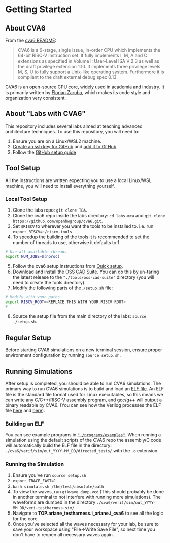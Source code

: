
# Getting Started

## About CVA6

From the [cva6 README](https://github.com/openhwgroup/cva6/tree/b44a696bbead23dafb068037eff00a90689d4faf#readme):

> CVA6 is a 6-stage, single issue, in-order CPU which implements the 64-bit RISC-V instruction set. It fully implements I, M, A and C extensions as specified in Volume I: User-Level ISA V 2.3 as well as the draft privilege extension 1.10. It implements three privilege levels M, S, U to fully support a Unix-like operating system. Furthermore it is compliant to the draft external debug spec 0.13.

CVA6 is an open-source CPU core, widely used in academia and industry. It is primarily written by [Florian Zaruba](https://github.com/zarubaf), which makes its code style and organization very consistent.

## About "Labs with CVA6"

This repository includes several labs aimed at teaching advanced architecture techniques. To use this repository, you will need to:

1. Ensure you are on a Linux/WSL2 machine.
2. [Create an ssh key for GitHub](https://docs.github.com/en/authentication/connecting-to-github-with-ssh/generating-a-new-ssh-key-and-adding-it-to-the-ssh-agent?platform=linux) and [add it to GitHub](https://docs.github.com/en/authentication/connecting-to-github-with-ssh/adding-a-new-ssh-key-to-your-github-account?platform=linux).
3. Follow the [GitHub setup guide](./your-own-repo.md)

## Tool Setup

All the instructions are written expecting you to use a local Linux/WSL machine, you will need to install everything yourself.

### Local Tool Setup
1. Clone the labs repo: `git clone TBA`.
2. Clone the cva6 repo inside the labs directory: `cd labs-mca` and `git clone https://github.com/openhwgroup/cva6.git`.
3. Set `$RISCV` to wherever you want the tools to be installed to. i.e. run `export RISCV=~/riscv-tools`
4. To speedup the building of the tools it is recommended to set the number of threads to use, otherwise it defaults to 1.
```sh
# Use all available threads
export NUM_JOBS=$(nproc)
```
5. Follow the cva6 setup instructions from [Quick setup](./guides/quick-setup-cva6.md).
6. Download and install the [OSS CAD Suite](https://github.com/YosysHQ/oss-cad-suite-build). You can do this by un-taring the latest release to the `"./tools/oss-cad-suite"` directory (you will need to create the tools directory).
7. Modify the following parts of the`./setup.sh` file: 

```bash
# Modify with your paths
export RISCV_ROOT=<REPLACE THIS WITH YOUR RISCV ROOT>
#
```

8. Source the setup file from the main directory of the labs: `source ./setup.sh`.

## Regular Setup

Before starting CVA6 simulations on a new terminal session, ensure proper environment configuration by running `source setup.sh`.

## Running Simulations

After setup is completed, you should be able to run CVA6 simulations. The primary way to run CVA6 simulations is to build and load an [ELF file](https://en.wikipedia.org/wiki/Executable_and_Linkable_Format). An ELF file is the standard file format used for Linux executables, so this means we can write any C/C++/RISC-V assembly program, and gcc/g++ will output a binary readable by CVA6. (You can see how the Verilog processes the ELF file [here](https://github.com/openhwgroup/cva6/blob/b44a696bbead23dafb068037eff00a90689d4faf/corev_apu/tb/ariane_tb.sv#L132-L152) and [here](https://github.com/openhwgroup/cva6/blob/b44a696bbead23dafb068037eff00a90689d4faf/corev_apu/tb/dpi/elfloader.cc)).

### Building an ELF

You can see example programs in [`"./programs/examples"`](./programs/examples). When running a simulation using the default scripts of the CVA6 repo the assembly/C code will automatically build the ELF file in the directory: `./cva6/verif/sim/out_YYYY-MM_DD/directed_tests/` with the `.o` extension.

### Running the Simulation

1. Ensure you've run `source setup.sh`
2. `export TRACE_FAST=1`
3. `bash simulate.sh /the/test/absolute/path`
4. To view the waves, run `gtkwave dump.vcd` (This should probably be done in another terminal to not interfere with running more simulations). The waveforms are dumped in the directory `./cva6/verif/sim/out_YYYY-MM_DD/veri-testharness-sim/`.
5. Navigate to **TOP.ariane_testharness.i_ariane.i_cva6** to see all the logic for the core.
6. Once you've selected all the waves necessary for your lab, be sure to save your workspace using "File->Write Save File", so next time you don't have to reopen all necessary waves again.
